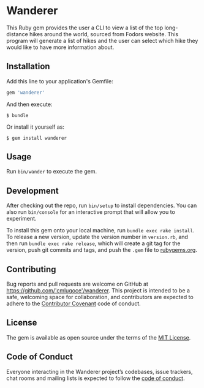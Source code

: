 # Wanderer

This Ruby gem provides the user a CLI to view a list of the top long-distance hikes around the world, sourced from Fodors website. This program will generate a list of hikes and the user can select which hike they would like to have more information about.



## Installation

Add this line to your application's Gemfile:

```ruby
gem 'wanderer'
```

And then execute:

    $ bundle

Or install it yourself as:

    $ gem install wanderer

## Usage

Run `bin/wander` to execute the gem.

## Development

After checking out the repo, run `bin/setup` to install dependencies. You can also run `bin/console` for an interactive prompt that will allow you to experiment.

To install this gem onto your local machine, run `bundle exec rake install`. To release a new version, update the version number in `version.rb`, and then run `bundle exec rake release`, which will create a git tag for the version, push git commits and tags, and push the `.gem` file to [rubygems.org](https://rubygems.org).

## Contributing

Bug reports and pull requests are welcome on GitHub at https://github.com/'cmlugoce'/wanderer. This project is intended to be a safe, welcoming space for collaboration, and contributors are expected to adhere to the [Contributor Covenant](http://contributor-covenant.org) code of conduct.

## License

The gem is available as open source under the terms of the [MIT License](https://opensource.org/licenses/MIT).

## Code of Conduct

Everyone interacting in the Wanderer project’s codebases, issue trackers, chat rooms and mailing lists is expected to follow the [code of conduct](https://github.com/cmlugoce/wanderer/blob/master/wanderer/CODE_OF_CONDUCT.md).
